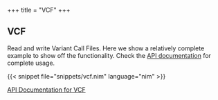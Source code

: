 +++
title = "VCF"
+++
## VCF

Read and write Variant Call Files. Here we show a relatively complete example to show
off the functionality. Check the [API documentation](../static_vcf.html)  for complete usage.

{{< snippet file="snippets/vcf.nim" language="nim" >}}

[API Documentation for VCF](../static_vcf.html)
